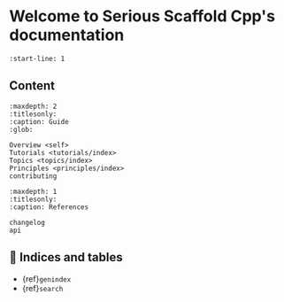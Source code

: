 # Welcome to Serious Scaffold Cpp's documentation

<!-- Extract content from start line 1 of README.md -->

```{include} ../README.md
:start-line: 1
```

## Content

```{toctree}
:maxdepth: 2
:titlesonly:
:caption: Guide
:glob:

Overview <self>
Tutorials <tutorials/index>
Topics <topics/index>
Principles <principles/index>
contributing
```

```{toctree}
:maxdepth: 1
:titlesonly:
:caption: References

changelog
api
```

## 🔖 Indices and tables

* {ref}`genindex`
* {ref}`search`
